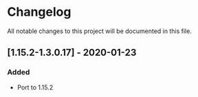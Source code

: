 # Changelog
All notable changes to this project will be documented in this file.

## [1.15.2-1.3.0.17] - 2020-01-23
### Added
 - Port to 1.15.2
